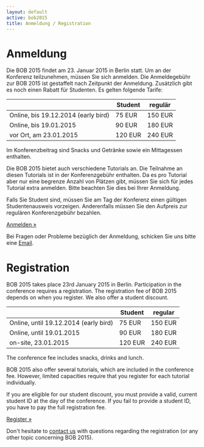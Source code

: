 ```yaml
---
layout: default
active: bob2015
title: Anmeldung / Registration
---
```


# Anmeldung

Die BOB 2015 findet am 23. Januar 2015 in Berlin statt. Um an der
Konferenz teilzunehmen, müssen Sie sich anmelden.
Die Anmeldegebühr zur BOB 2015 ist gestaffelt nach Zeitpunkt der
Anmeldung. Zusätzlich gibt es noch einen Rabatt für Studenten. Es gelten
folgende Tarife:

<div class="row">
<div class="col-md-3"></div>
<div class="col-md-6">
<div class="table-responsive">
<table class="table table-bordered table-striped">
  <thead>
    <tr>
      <th class="text-nowrap text-center"></th>
      <th class="text-nowrap text-center">Student</th>
      <th class="text-nowrap text-center">regulär</th>
    </tr>
  </thead>
  <tbody>
    <tr>
      <td class="text-nowrap text-center">Online, bis 19.12.2014 (early bird)</td>
      <td class="text-nowrap text-right">75 EUR</td>
      <td class="text-nowrap text-right">150 EUR</td>
    </tr>
    <tr>
      <td class="text-nowrap text-center">Online, bis 19.01.2015</td>
      <td class="text-nowrap text-right">90 EUR</td>
      <td class="text-nowrap text-right">180 EUR</td>
    </tr>
    <tr>
      <td class="text-nowrap text-center">vor Ort, am 23.01.2015</td>
      <td class="text-nowrap text-right">120 EUR</td>
      <td class="text-nowrap text-right">240 EUR</td>
    </tr>
  </tbody>
</table>
</div>
</div>
</div>

Im Konferenzbeitrag sind Snacks und Getränke sowie ein Mittagessen
enthalten.

Die BOB 2015 bietet auch verschiedene Tutorials an. Die Teilnahme an
diesen Tutorials ist in der Konferenzgebühr enthalten. Da es pro Tutorial
aber nur eine begrenze Anzahl von Plätzen gibt, müssen Sie sich für jedes
Tutorial extra anmelden. Bitte beachten Sie dies bei Ihrer Anmeldung.

Falls Sie Student sind, müssen Sie am Tag der Konferenz einen gültigen
Studentenausweis vorzeigen. Anderenfalls müssen Sie den Aufpreis zur
regulären Konferenzgebühr bezahlen.

<div class="row">
  <div class="col-md-4"></div>
  <div class="col-md-4">
    <p class="text-center"><a class="btn btn-primary" href="https://ti.to/bob/bob2015/" role="button">Anmelden &raquo;</a></p>
  </div>
</div>

Bei Fragen oder Probleme bezüglich der Anmeldung, schicken Sie uns bitte
eine [Email](mailto:konferenz@bobkonf.de).

# Registration

BOB 2015 takes place 23rd January 2015 in Berlin. Participation in the
conference requires a registration. The registration fee of BOB 2015
depends on when you register. We also offer a student discount.

<div class="row">
<div class="col-md-3"></div>
<div class="col-md-6">
<div class="table-responsive">
<table class="table table-bordered table-striped">
  <thead>
    <tr>
      <th class="text-nowrap text-center"></th>
      <th class="text-nowrap text-center">Student</th>
      <th class="text-nowrap text-center">regular</th>
    </tr>
  </thead>
  <tbody>
    <tr>
      <td class="text-nowrap text-center">Online, until 19.12.2014 (early bird)</td>
      <td class="text-nowrap text-right">75 EUR</td>
      <td class="text-nowrap text-right">150 EUR</td>
    </tr>
    <tr>
      <td class="text-nowrap text-center">Online, until 19.01.2015</td>
      <td class="text-nowrap text-right">90 EUR</td>
      <td class="text-nowrap text-right">180 EUR</td>
    </tr>
    <tr>
      <td class="text-nowrap text-center">on-site, 23.01.2015</td>
      <td class="text-nowrap text-right">120 EUR</td>
      <td class="text-nowrap text-right">240 EUR</td>
    </tr>
  </tbody>
</table>
</div>
</div>
</div>

The conference fee includes snacks, drinks and lunch.

BOB 2015 also offer several tutorials, which are included in the conference
fee. However, limited capacities require that you register
for each tutorial individually.

If you are eligible for our student discount, you must provide
a valid, current student ID at the day of the conference. If you fail to
provide a student ID, you have to pay the full registration fee.

<div class="row">
  <div class="col-md-4"></div>
  <div class="col-md-4">
    <p class="text-center"><a class="btn btn-primary" href="https://ti.to/bob/bob2015/" role="button">Register &raquo;</a></p>
  </div>
</div>

Don't hesitate to [contact us](mailto:konferenz@bobkonf.de) with questions
regarding the registration (or any other topic concerning BOB 2015).
